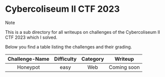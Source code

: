 # Cybercoliseum II CTF 2023

> [!Note]
> This is a sub directory for all writeups on challenges of the Cybercoliseum II CTF 2023 which I solved.
>
> Below you find a table listing the challenges and their grading.
> 
> | Challenge-Name | Difficulty | Category | Writeup |
> | :------------: | :--------: | :------: | :-----: |
> | Honeypot | easy | Web | Coming soon |
